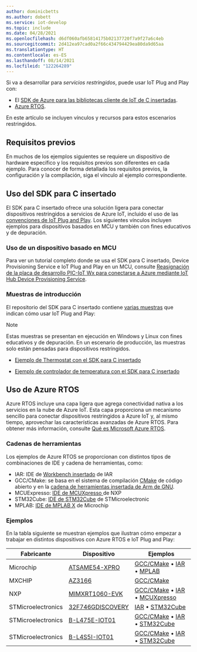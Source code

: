 ```yaml
---
author: dominicbetts
ms.author: dobett
ms.service: iot-develop
ms.topic: include
ms.date: 04/28/2021
ms.openlocfilehash: d6df060afb65814175b02137720f7a9f27a6c4eb
ms.sourcegitcommit: 2d412ea97cad0a2f66c434794429ea80da9d65aa
ms.translationtype: HT
ms.contentlocale: es-ES
ms.lasthandoff: 08/14/2021
ms.locfileid: "122264289"
---
```

Si va a desarrollar para *servicios restringidos*, puede usar IoT Plug and Play con:

- El [SDK de Azure para las bibliotecas cliente de IoT de C insertadas](https://aka.ms/embeddedcsdk).
- [Azure RTOS](/azure/rtos/overview-rtos).

En este artículo se incluyen vínculos y recursos para estos escenarios restringidos.

## <a name="prerequisites"></a>Requisitos previos

En muchos de los ejemplos siguientes se requiere un dispositivo de hardware específico y los requisitos previos son diferentes en cada ejemplo. Para conocer de forma detallada los requisitos previos, la configuración y la compilación, siga el vínculo al ejemplo correspondiente.

## <a name="use-the-sdk-for-embedded-c"></a>Uso del SDK para C insertado

El SDK para C insertado ofrece una solución ligera para conectar dispositivos restringidos a servicios de Azure IoT, incluido el uso de las [convenciones de IoT Plug and Play](../articles/iot-develop/concepts-convention.md). Los siguientes vínculos incluyen ejemplos para dispositivos basados en MCU y también con fines educativos y de depuración.

### <a name="use-an-mcu-based-device"></a>Uso de un dispositivo basado en MCU

Para ver un tutorial completo donde se usa el SDK para C insertado, Device Provisioning Service e IoT Plug and Play en un MCU, consulte [Reasignación de la placa de desarrollo PIC-IoT Wx para conectarse a Azure mediante IoT Hub Device Provisioning Service](https://github.com/Azure-Samples/Microchip-PIC-IoT-Wx).

### <a name="introductory-samples"></a>Muestras de introducción

El repositorio del SDK para C insertado contiene [varias muestras](https://github.com/Azure/azure-sdk-for-c/tree/master/sdk/samples/iot#iot-hub-plug-and-play-sample) que indican cómo usar IoT Plug and Play:

> [!NOTE]
> Estas muestras se presentan en ejecución en Windows y Linux con fines educativos y de depuración. En un escenario de producción, las muestras solo están pensadas para dispositivos restringidos.

- [Ejemplo de Thermostat con el SDK para C insertado](https://github.com/Azure/azure-sdk-for-c/blob/master/sdk/samples/iot/paho_iot_hub_pnp_sample.c)

- [Ejemplo de controlador de temperatura con el SDK para C insertado](https://github.com/Azure/azure-sdk-for-c/blob/master/sdk/samples/iot/paho_iot_hub_pnp_component_sample.c)

## <a name="using-azure-rtos"></a>Uso de Azure RTOS

Azure RTOS incluye una capa ligera que agrega conectividad nativa a los servicios en la nube de Azure IoT. Esta capa proporciona un mecanismo sencillo para conectar dispositivos restringidos a Azure IoT y, al mismo tiempo, aprovechar las características avanzadas de Azure RTOS. Para obtener más información, consulte [Qué es Microsoft Azure RTOS](/azure/rtos/overview-rtos).

### <a name="toolchains"></a>Cadenas de herramientas

Los ejemplos de Azure RTOS se proporcionan con distintos tipos de combinaciones de IDE y cadena de herramientas, como:

- IAR: IDE de [Workbench insertado](https://www.iar.com/iar-embedded-workbench/) de IAR
- GCC/CMake: se basa en el sistema de compilación [CMake](https://cmake.org/) de código abierto y en la [cadena de herramientas insertada de Arm de GNU](https://developer.arm.com/tools-and-software/open-source-software/developer-tools/gnu-toolchain/gnu-rm).
- MCUExpresso: [IDE de MCUXpresso ](https://www.nxp.com/design/software/development-software/mcuxpresso-software-and-tools-/mcuxpresso-integrated-development-environment-ide:MCUXpresso-IDE) de NXP
- STM32Cube: [IDE de STM32Cube](https://www.st.com/en/development-tools/stm32cubeide.html) de STMicroelectronic
- MPLAB: [IDE de MPLAB X](https://www.microchip.com/mplab/mplab-x-ide) de Microchip

### <a name="samples"></a>Ejemplos

En la tabla siguiente se muestran ejemplos que ilustran cómo empezar a trabajar en distintos dispositivos con Azure RTOS e IoT Plug and Play:

Fabricante | Dispositivo | Ejemplos |
| --- | --- | --- |
| Microchip | [ATSAME54-XPRO](https://www.microchip.com/developmenttools/productdetails/atsame54-xpro) | [GCC/CMake](https://github.com/azure-rtos/getting-started/tree/master/Microchip/ATSAME54-XPRO) • [IAR](https://aka.ms/azrtos-sample/e54-iar) • [MPLAB](https://aka.ms/azrtos-sample/e54-mplab)
| MXCHIP | [AZ3166](../articles/iot-develop/quickstart-devkit-mxchip-az3166.md) | [GCC/CMake](https://github.com/azure-rtos/getting-started/tree/master/MXChip/AZ3166)
| NXP | [MIMXRT1060-EVK](https://www.nxp.com/design/development-boards/i-mx-evaluation-and-development-boards/mimxrt1060-evk-i-mx-rt1060-evaluation-kit:MIMXRT1060-EVK) | [GCC/CMake](https://github.com/azure-rtos/getting-started/tree/master/NXP/MIMXRT1060-EVK) • [IAR](https://aka.ms/azrtos-sample/rt1060-iar) • [MCUXpresso](https://aka.ms/azrtos-sample/rt1060-mcuxpresso)
| STMicroelectronics | [32F746GDISCOVERY](https://www.st.com/en/evaluation-tools/32f746gdiscovery.html) | [IAR](https://aka.ms/azrtos-sample/f746g-iar) • [STM32Cube](https://aka.ms/azrtos-sample/f746g-cubeide)
| STMicroelectronics | [B-L475E-IOT01](https://www.st.com/en/evaluation-tools/b-l475e-iot01a.html) | [GCC/CMake](https://github.com/azure-rtos/getting-started/tree/master/STMicroelectronics/STM32L4_L4%2B) • [IAR](https://aka.ms/azrtos-sample/l4s5-iar) • [STM32Cube](https://aka.ms/azrtos-sample/l4s5-cubeide)
| STMicroelectronics | [B-L4S5I-IOT01](https://www.st.com/en/evaluation-tools/b-l4s5i-iot01a.html) | [GCC/CMake](https://github.com/azure-rtos/getting-started/tree/master/STMicroelectronics/STM32L4_L4%2B) • [IAR](https://aka.ms/azrtos-sample/l4s5-iar) • [STM32Cube](https://aka.ms/azrtos-sample/l4s5-cubeide)